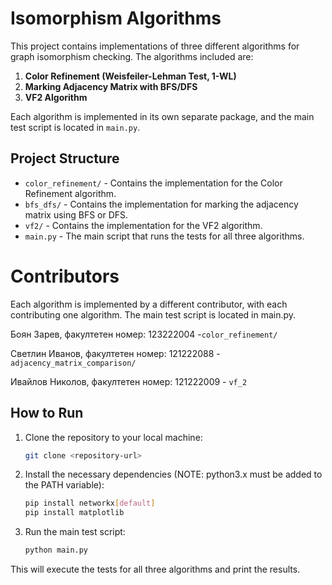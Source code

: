 
# Isomorphism Algorithms

This project contains implementations of three different algorithms for graph isomorphism checking. The algorithms included are:

1. **Color Refinement (Weisfeiler-Lehman Test, 1-WL)** 
2. **Marking Adjacency Matrix with BFS/DFS**  
3. **VF2 Algorithm**

Each algorithm is implemented in its own separate package, and the main test script is located in `main.py`.

## Project Structure

- `color_refinement/` - Contains the implementation for the Color Refinement algorithm.
- `bfs_dfs/` - Contains the implementation for marking the adjacency matrix using BFS or DFS.
- `vf2/` - Contains the implementation for the VF2 algorithm.
- `main.py` - The main script that runs the tests for all three algorithms.

# Contributors
Each algorithm is implemented by a different contributor, with each contributing one algorithm. The main test script is located in main.py.

Боян Зарев, факултетен номер: 123222004 -`color_refinement/`

Светлин Иванов, факултетен номер: 121222088 - `adjacency_matrix_comparison/`

Ивайлов Николов, факултетен номер: 121222009 - `vf_2`

## How to Run

1. Clone the repository to your local machine:
   ```bash
   git clone <repository-url>
   ```

2. Install the necessary dependencies (NOTE: python3.x must be added to the PATH variable):
   ```bash
   pip install networkx[default]
   pip install matplotlib
   ```

3. Run the main test script:
   ```bash
   python main.py
   ```

This will execute the tests for all three algorithms and print the results.